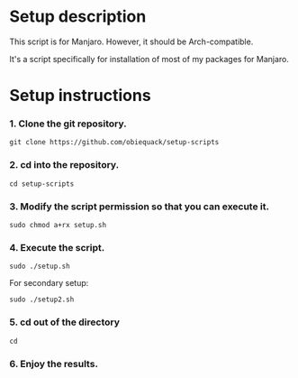 # Setup description
This script is for Manjaro. However, it should be Arch-compatible.

It's a script specifically for installation of most of my packages for Manjaro.

# Setup instructions

### 1. Clone the git repository.

`git clone https://github.com/obiequack/setup-scripts`

### 2. cd into the repository.

`cd setup-scripts`

### 3. Modify the script permission so that you can execute it.

`sudo chmod a+rx setup.sh`

### 4. Execute the script.

`sudo ./setup.sh`

For secondary setup:

`sudo ./setup2.sh`

### 5. cd out of the directory

`cd`

### 6. Enjoy the results.
